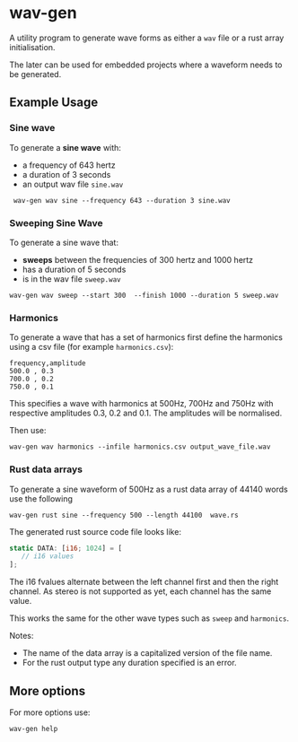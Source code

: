 # wav-gen

A utility program to generate wave forms as either a `wav` file or a rust array initialisation.

The later can be used for embedded projects where a waveform needs to be generated.


## Example Usage

### Sine wave

To generate a **sine wave** with:
- a frequency of 643 hertz
- a duration of 3 seconds
- an output wav file `sine.wav`


```console
 wav-gen wav sine --frequency 643 --duration 3 sine.wav
```

### Sweeping Sine Wave

To generate a sine wave that:
- **sweeps** between the frequencies of 300 hertz and 1000 hertz
- has a duration of 5 seconds
- is in the wav file `sweep.wav`

```console
wav-gen wav sweep --start 300  --finish 1000 --duration 5 sweep.wav
```
### Harmonics

To generate a wave that has a set of harmonics first define the harmonics using a csv file (for example `harmonics.csv`):

```
frequency,amplitude
500.0 , 0.3
700.0 , 0.2
750.0 , 0.1
```
This specifies a wave with harmonics at 500Hz, 700Hz and 750Hz with respective amplitudes 0.3, 0.2 and 0.1.
The amplitudes will be normalised.

Then use:

```console
wav-gen wav harmonics --infile harmonics.csv output_wave_file.wav
```
### Rust data arrays

To generate a sine waveform of 500Hz as a rust data array of 44140 words use the following

```console
wav-gen rust sine --frequency 500 --length 44100  wave.rs
```

The generated rust source code file looks like:

```rust
static DATA: [i16; 1024] = [
   // i16 values
];
```
The i16 fvalues alternate between the left channel first and then the right channel. As stereo is not supported
as yet, each channel has the same value.

This works the same for the other wave types such as `sweep` and `harmonics`.

Notes:
* The name of the data array is a capitalized version of the file name.
* For the rust output type any duration specified is an error.

## More options
For more options use:

```console
wav-gen help
```
